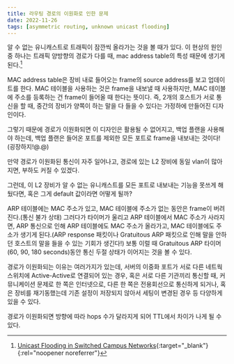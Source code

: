 ```yaml
---
title: 라우팅 경로의 이원화로 인한 문제
date: 2022-11-26
tags: [asymmetric routing, unknown unicast flooding]
---
```

알 수 없는 유니캐스트로 트래픽이 잠깐씩 올라가는 것을 볼 때가 있다. 이 현상의 원인 중 하나는 트래픽 양방향의 경로가 다를 때, mac address table의 특성 때문에 생기게 된다.[^1]

MAC address table은 장비 내로 들어오는 frame의 source address를 보고 업데이트를 한다. MAC 테이블을 사용하는 것은 frame을 내보낼 때 사용하지만, MAC 테이블에 주소를 등록하는 건 frame이 들어올 때 한다는 뜻이다. 즉, 2개의 호스트가 서로 통신을 할 때, 중간의 장비가 양쪽이 하는 말을 다 들을 수 있다는 가정하에 만들어진 디자인이다.

그렇기 때문에 경로가 이원화되면 이 디자인은 활용될 수 없어지고, 백업 플랜을 사용해야 하는데, 백업 플랜은 들어온 포트를 제외한 모든 포트로 frame을 내보내는 것이다!(굉장하지!@.@)

만약 경로가 이원화된 통신이 자주 일어나고, 경로에 있는 L2 장비에 동일 vlan이 많아지면, 부하도 커질 수 있겠다.

그런데, 이 L2 장비가 알 수 없는 유니캐스트를 모든 포트로 내보내는 기능을 못쓰게 해뒀다면, 혹은 그게 default 값이라면 어떻게 될까?

ARP 테이블에는 MAC 주소가 있고, MAC 테이블에 주소가 없는 동안은 frame이 버려진다.(통신 불가 상태) 그러다가 타이머가 울리고 ARP 테이블에서 MAC 주소가 사라지면, ARP 통신으로 인해 ARP 테이블에도 MAC 주소가 올라가고, MAC 테이블에도 주소가 생기게 된다.(ARP response 패킷이나 Gratuitous ARP 패킷으로 인해 말을 안하던 호스트의 말을 들을 수 있는 기회가 생긴다!) 보통 이럴 때 Gratuitous ARP 타이머(60, 90, 180 seconds)동안 통신 두절 상태가 이어지는 것을 볼 수 있다.

경로가 이원화되는 이유는 여러가지가 있는데, 서버의 이중화 포트가 서로 다른 네트웍 스위치에 Active-Active로 연결되어 있는 경우, 혹은 서로 다른 기관끼리 통신할 때, 커뮤니케이션 문제로 한 쪽은 인터넷으로, 다른 한 쪽은 전용회선으로 통신하게 되거나, 혹은 장비를 재기동했는데 기존 설정이 저장되지 않아서 세팅이 변경된 경우 등 다양하게 있을 수 있다.

경로가 이원화되면 방향에 따라 hops 수가 달라지게 되어 TTL에서 차이가 나게 될 수 있다.

[^1]: [Unicast Flooding in Switched Campus Networks](https://www.cisco.com/c/en/us/support/docs/switches/catalyst-6000-series-switches/23563-143.html){:target="_blank"}{:rel="noopener noreferrer"}